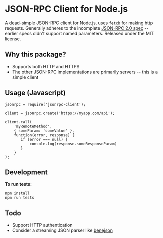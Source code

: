 JSON-RPC Client for Node.js
===========================

A dead-simple JSON-RPC client for Node.js, uses `fetch` for making http requests. Generally adheres to the incomplete [JSON-RPC 2.0 spec][spec] -- earlier specs didn't support named parameters. Released under the MIT license.

Why this package?
-----------------

* Supports both HTTP and HTTPS
* The other JSON-RPC implementations are primarily servers -- this is a simple client

Usage (Javascript)
------------------

    jsonrpc = require('jsonrpc-client');

    client = jsonrpc.create('https://myapp.com/api');

    client.call(
        'myRemoteMethod',
        { someParam: 'someValue' },
        function(error, response) {
           if (error === null) {
               console.log(response.someResponseParam)
           }
        }
    );

Development
-----------
**To run tests:**

    npm install
    npm run tests

Todo
----
 * Support HTTP authentication
 * Consider a streaming JSON parser like [benejson](https://github.com/codehero/benejson)

[spec]: http://jsonrpc.org/spec.html